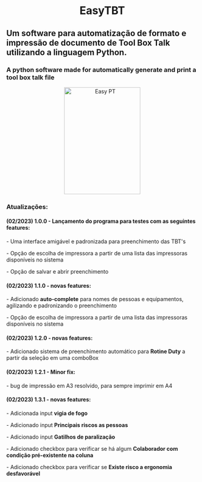 <h1 align='center'> EasyTBT </h1>
<h2>Um software para automatização de formato e impressão de documento de Tool Box Talk utilizando a linguagem Python.</h2>
<h3>A python software made for automatically generate and print a tool box talk file</h3>

<div align="center">
  <img height="280" width="200" alt="Easy PT"  src="https://user-images.githubusercontent.com/102233091/220889833-67246f8f-6502-4292-82fd-a1f2cebb5366.PNG">
</div>

<h3>Atualizações:</h3>
<h4>(02/2023) 1.0.0 - Lançamento do programa para testes com as seguintes features:</h4>
   <p>  - Uma interface amigável e padronizada para preenchimento das TBT's </p>
   <p>  - Opção de escolha de impressora a partir de uma lista das impressoras disponíveis no sistema </p>
   <p>  - Opção de salvar e abrir preenchimento</p>
   
<h4>(02/2023) 1.1.0 - novas features:</h4>
   <p>  - Adicionado <b>auto-complete</b> para nomes de pessoas e equipamentos, agilizando e padronizando o preenchimento </p>
   <p>  - Opção de escolha de impressora a partir de uma lista das impressoras disponíveis no sistema </p>
   
<h4>(02/2023) 1.2.0 - novas features:</h4>
   <p>  - Adicionado sistema de preenchimento automático para <b>Rotine Duty</b> a partir da seleção em uma comboBox </p>
   
<h4>(02/2023) 1.2.1 - Minor fix:</h4>
   <p>  - bug de impressão em A3 resolvido, para sempre imprimir em A4 </p>
   
<h4>(02/2023) 1.3.1 - novas features:</h4>
   <p>  - Adicionada input <b>vigia de fogo</b></p>
   <p>  - Adicionado input <b>Principais riscos as pessoas</b></p>
   <p>  - Adicionado input <b>Gatilhos de paralização</b></p>
   <p>  - Adicionado checkbox para verificar se há algum <b>Colaborador com condição pré-existente na coluna</b></p>
   <p>  - Adicionado checkbox para verificar se <b>Existe risco a ergonomia desfavorável</b></p>
   
  
   
 

   


